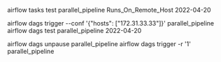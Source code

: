 airflow tasks test parallel_pipeline Runs_On_Remote_Host 2022-04-20

airflow dags trigger --conf '{"hosts": ["172.31.33.33"]}' parallel_pipeline
airflow dags test parallel_pipeline 2022-04-20

airflow dags unpause parallel_pipeline
airflow dags trigger -r '1' parallel_pipeline



